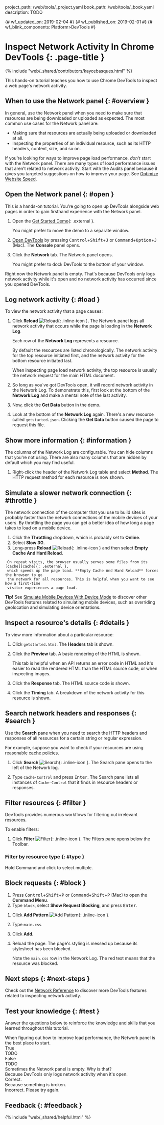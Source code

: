 project_path: /web/tools/_project.yaml
book_path: /web/tools/_book.yaml
description: TODO

{# wf_updated_on: 2019-02-04 #}
{# wf_published_on: 2019-02-01 #}
{# wf_blink_components: Platform>DevTools #}

# Inspect Network Activity In Chrome DevTools {: .page-title }

{% include "web/_shared/contributors/kaycebasques.html" %}

This hands-on tutorial teaches you how to use Chrome DevTools to inspect a web page's
network activity.

## When to use the Network panel {: #overview }

In general, use the Network panel when you need to make sure that resources are being
downloaded or uploaded as expected. The most common use cases for the Network panel are:

* Making sure that resources are actually being uploaded or downloaded at all.
* Inspecting the properties of an individual resource, such as its HTTP headers, content,
  size, and so on.

[speed]: /web/tools/chrome-devtools/speed/get-started

If you're looking for ways to improve page load performance, *don't* start with the Network
panel. There are many types of load performance issues that aren't related to network
activity. Start with the Audits panel because it gives you targeted suggestions on how to
improve your page. See [Optimize Website Speed][speed].

## Open the Network panel {: #open }

This is a hands-on tutorial. You're going to open up DevTools alongside web pages
in order to gain firsthand experience with the Network panel.

1. Open the [Get Started Demo](https://devtools.glitch.me/network/basics.html){: .external }.

     You might prefer to move the demo to a separate window.

1. [Open DevTools](/web/tools/chrome-devtools/open) by pressing
   <kbd>Control</kbd>+<kbd>Shift</kbd>+<kbd>J</kbd> or 
   <kbd>Command</kbd>+<kbd>Option</kbd>+<kbd>J</kbd> (Mac). The **Console**
   panel opens.
1. Click the **Network** tab. The Network panel opens.

     You might prefer to dock DevTools to the bottom of your window.

Right now the Network panel is empty. That's because DevTools only logs network activity
while it's open and no network activity has occurred since you opened DevTools.

## Log network activity {: #load }

To view the network activity that a page causes:

[reload]: /web/tools/chrome-devtools/images/shared/reload.png

1. Click **Reload** ![Reload][reload]{: .inline-icon }. The Network panel logs all network
   activity that occurs while the page is loading in the **Network Log**.

     Each row of the **Network Log** represents a resource.

     By default the resources are listed chronologically. The network activity for the top
     resource initiated first, and the network activity for the bottom resource initiated last.

     When inspecting page load network activity, the top resource is usually the network request
     for the main HTML document.

1. So long as you've got DevTools open, it will record network activity in the Network Log.
   To demonstrate this, first look at the bottom of the **Network Log** and make a mental
   note of the last activity.
1. Now, click the **Get Data** button in the demo.
1. Look at the bottom of the **Network Log** again. There's a new resource called
   `getstarted.json`. Clicking the **Get Data** button caused the page to request this file.

## Show more information {: #information }

The columns of the Network Log are configurable. You can hide columns that you're not using.
There are also many columns that are hidden by default which you may find useful.

1. Right-click the header of the Network Log table and select **Method**. The HTTP request
   method for each resource is now shown.

## Simulate a slower network connection {: #throttle }

The network connection of the computer that you use to build sites is probably
faster than the network connections of the mobile devices of your users. By throttling
the page you can get a better idea of how long a page takes to load on a mobile device.

1. Click the **Throttling** dropdown, which is probably set to **Online**.
1. Select **Slow 3G**.
1. Long-press **Reload** ![Reload][reload]{: .inline-icon }
   and then select **Empty Cache And Hard Reload**.

[cache]: https://developer.mozilla.org/en-US/docs/Web/HTTP/Caching

     On repeat visits, the browser usually serves some files from its [cache][cache]{: .external },
     which speeds up the page load. **Empty Cache And Hard Reload** forces the browser to go
     the network for all resources. This is helpful when you want to see how a first-time
     visitor experiences a page load.

<aside class="objective">
  <b>Tip!</b> See <a href="/web/tools/chrome-devtools/device-mode/">Simulate Mobile Devices
  With Device Mode</a> to discover other DevTools features related to simulating
  mobile devices, such as overriding geolocation and simulating device orientations.
</aside>

## Inspect a resource's details {: #details }

To view more information about a particular resource:

1. Click `getstarted.html`. The **Headers** tab is shown.

1. Click the **Preview** tab. A basic rendering of the HTML is shown.

     This tab is helpful when an API returns an error code in HTML and it's easier to read
     the rendered HTML than the HTML source code, or when inspecting images.

1. Click the **Response** tab. The HTML source code is shown.

1. Click the **Timing** tab. A breakdown of the network activity for this resource is shown.

## Search network headers and responses {: #search }

Use the **Search** pane when you need to search the HTTP headers and responses of all resources
for a certain string or regular expression.

[policies]: /web/tools/lighthouse/audits/cache-policy

For example, suppose you want to check if your resources are using reasonable [cache
policies][policies].

[search]: /web/tools/chrome-devtools/images/shared/search.png

1. Click **Search** ![Search][search]{: .inline-icon }. The Search pane opens to the left
   of the Network log.

1. Type `Cache-Control` and press <kbd>Enter</kbd>. The Search pane lists all instances of
   `Cache-Control` that it finds in resource headers or responses.

## Filter resources {: #filter }

DevTools provides numerous workflows for filtering out irrelevant resources.

To enable filters:

[filter]: /web/tools/chrome-devtools/images/shared/filter.png

1. Click **Filter** ![Filter][filter]{: .inline-icon }. The Filters pane opens below the
   Toolbar.

### Filter by resource type {: #type }

Hold Command and click to select multiple.

## Block requests {: #block }

1. Press <kbd>Control</kbd>+<kbd>Shift</kbd>+<kbd>P</kbd> or
   <kbd>Command</kbd>+<kbd>Shift</kbd>+<kbd>P</kbd> (Mac) to open the **Command Menu**.
1. Type `block`, select **Show Request Blocking**, and press <kbd>Enter</kbd>.

[add]: /web/tools/chrome-devtools/images/shared/add.png

1. Click **Add Pattern** ![Add Pattern][add]{: .inline-icon }.
1. Type `main.css`.
1. Click **Add**.
1. Reload the page. The page's styling is messed up because its stylesheet has been blocked.

     Note the `main.css` row in the Network Log. The red text means that the resource was blocked.

## Next steps {: #next-steps }

Check out the [Network Reference](/web/tools/chrome-devtools/network-performance/reference)
to discover more DevTools features related to inspecting network activity.

## Test your knowledge {: #test }

Answer the questions below to reinforce the knowledge and skills that you learned throughout
this tutorial.

<div class="devsite-tracking-question">
  <div>
    When figuring out how to improve load performance, the Network panel is the best place
    to start.
  </div>
  <div class="gc-analytics-event"
       data-category="TODO" data-value="1"
       data-label="TODO">
    <div>True</div>
    <div>TODO</div>
  </div>
  <div class="gc-analytics-event"
       data-category="TODO" data-value="0"
       data-label="TODO">
    <div>False</div>
    <div>TODO</div>
  </div>
</div>

<div class="devsite-tracking-question">
  <div>
    Sometimes the Network panel is empty. Why is that?
  </div>
  <div class="gc-analytics-event"
       data-category="TODO" data-value="1"
       data-label="TODO">
    <div>Because DevTools only logs network activity when it's open.</div>
    <div>Correct.</div>
  </div>
  <div class="gc-analytics-event"
       data-category="TODO" data-value="0"
       data-label="TODO">
    <div>Because something is broken.</div>
    <div>Incorrect. Please try again.</div>
  </div>
</div>

## Feedback {: #feedback }

{% include "web/_shared/helpful.html" %}
